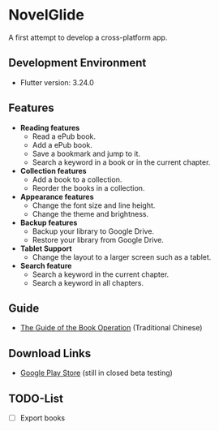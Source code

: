 # NovelGlide

A first attempt to develop a cross-platform app.

## Development Environment

- Flutter version: 3.24.0

## Features

- **Reading features**
  - Read a ePub book.
  - Add a ePub book.
  - Save a bookmark and jump to it.
  - Search a keyword in a book or in the current chapter.
- **Collection features**
  - Add a book to a collection.
  - Reorder the books in a collection.
- **Appearance features**
  - Change the font size and line height.
  - Change the theme and brightness.
- **Backup features**
  - Backup your library to Google Drive.
  - Restore your library from Google Drive.
- **Tablet Support**
  - Change the layout to a larger screen such as a tablet.
- **Search feature**
  - Search a keyword in the current chapter.
  - Search a keyword in all chapters.

## Guide

- [The Guide of the Book Operation](https://blog.kai-wu.net/2024/07/novelglide-book-guide.html) (Traditional Chinese)

## Download Links

- [Google Play Store](https://play.google.com/store/apps/details?id=com.kai_wu.novelglide) (still in closed beta testing)

## TODO-List

- [ ] Export books
